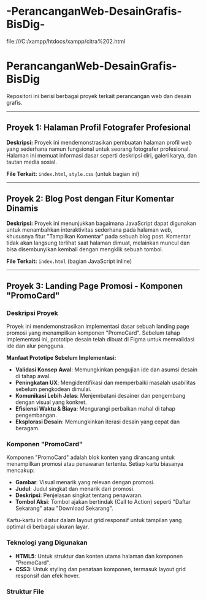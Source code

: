 # -PerancanganWeb-DesainGrafis-BisDig-

file:///C:/xampp/htdocs/xampp/citra%202.html

# PerancanganWeb-DesainGrafis-BisDig

Repositori ini berisi berbagai proyek terkait perancangan web dan desain grafis.

---

## Proyek 1: Halaman Profil Fotografer Profesional

**Deskripsi:**
Proyek ini mendemonstrasikan pembuatan halaman profil web yang sederhana namun fungsional untuk seorang fotografer profesional. Halaman ini memuat informasi dasar seperti deskripsi diri, galeri karya, dan tautan media sosial.

**File Terkait:** `index.html`, `style.css` (untuk bagian ini)

---

## Proyek 2: Blog Post dengan Fitur Komentar Dinamis

**Deskripsi:**
Proyek ini menunjukkan bagaimana JavaScript dapat digunakan untuk menambahkan interaktivitas sederhana pada halaman web, khususnya fitur "Tampilkan Komentar" pada sebuah blog post. Komentar tidak akan langsung terlihat saat halaman dimuat, melainkan muncul dan bisa disembunyikan kembali dengan mengklik sebuah tombol.

**File Terkait:** `index.html` (bagian JavaScript inline)

---

## Proyek 3: Landing Page Promosi - Komponen "PromoCard"

### Deskripsi Proyek

Proyek ini mendemonstrasikan implementasi dasar sebuah landing page promosi yang menampilkan komponen "PromoCard". Sebelum tahap implementasi ini, prototipe desain telah dibuat di Figma untuk memvalidasi ide dan alur pengguna.

**Manfaat Prototipe Sebelum Implementasi:**
* **Validasi Konsep Awal**: Memungkinkan pengujian ide dan asumsi desain di tahap awal.
* **Peningkatan UX**: Mengidentifikasi dan memperbaiki masalah usabilitas sebelum pengkodean dimulai.
* **Komunikasi Lebih Jelas**: Menjembatani desainer dan pengembang dengan visual yang konkret.
* **Efisiensi Waktu & Biaya**: Mengurangi perbaikan mahal di tahap pengembangan.
* **Eksplorasi Desain**: Memungkinkan iterasi desain yang cepat dan beragam.

### Komponen "PromoCard"

Komponen "PromoCard" adalah blok konten yang dirancang untuk menampilkan promosi atau penawaran tertentu. Setiap kartu biasanya mencakup:
* **Gambar**: Visual menarik yang relevan dengan promosi.
* **Judul**: Judul singkat dan menarik dari promosi.
* **Deskripsi**: Penjelasan singkat tentang penawaran.
* **Tombol Aksi**: Tombol ajakan bertindak (Call to Action) seperti "Daftar Sekarang" atau "Download Sekarang".

Kartu-kartu ini diatur dalam layout grid responsif untuk tampilan yang optimal di berbagai ukuran layar.

### Teknologi yang Digunakan

* **HTML5**: Untuk struktur dan konten utama halaman dan komponen "PromoCard".
* **CSS3**: Untuk styling dan penataan komponen, termasuk layout grid responsif dan efek hover.

### Struktur File
